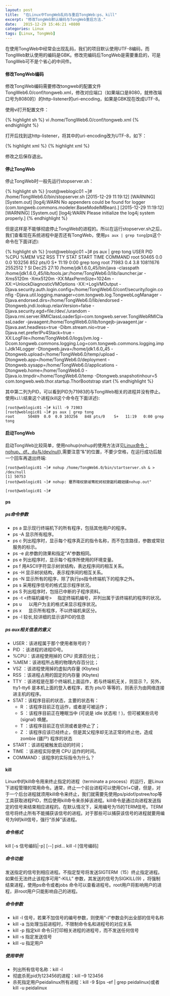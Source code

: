 ```yaml
---
layout: post
title:  "在Linux中TongWeb乱码与重启TongWeb:ps、kill"
excerpt: "修改TongWeb默认编码与TongWeb重启方法."
date:   2015-12-29 15:46:21 +0800
categories: Linux
tags: [Linux, TongWeb]
---
```


在使用TongWeb中经常会出现乱码，我们的项目默认使用UTF-8编码，而TongWeb默认使用的编码是GBK。修改完编码后TongWeb是需要重启的，可是TongWeb可不是个省心的中间件。

#### 修改TongWeb编码

修改TongWeb编码需要修改tongweb的配置文件TongWeb6.0/conf/tongweb.xml，修改对应端口（如果端口是8080，就修改端口号为8080的）的http-listener的uri-encoding，如果是GBK现在改成UTF-8。

使用vi打开配置文件：

{% highlight sh %}
vi /home/TongWeb6.0/conf/tongweb.xml
{% endhighlight %}

打开后找到这http-listener，将其中的uri-encoding改为UTF-8，如下：

{% highlight xml %}
<http-listener name="tong-http-listener" port="8080" uri-encoding="UTF-8" parse-body-methods="POST,DELETE,PUT" default-virtual-host="server" create-time="2015-12-24 15:18:50">
    <ssl/>
    <protocol/>
    <http-options/>
    <advance/>
</http-listener>
{% highlight xml %}

修改之后保存退出。

#### 停止TongWeb

停止TongWeb时一般先运行stopserver.sh：

{% highlight sh %}
[root@weblogic01 ~]# /home/TongWeb6.0/bin/stopserver.sh
[2015-12-29 11:19:12] [WARNING] [System.out] [log4j:WARN No appenders could be found for logger (com.tongweb.commons.modeler.BaseModelMBean).]
[2015-12-29 11:19:12] [WARNING] [System.out] [log4j:WARN Please initialize the log4j system properly.]
{% endhighlight %}

但是这样是不能够彻底停止TongWeb的进程的。所以在运行stopserver.sh之后，我们查看现在系统进程中是否还有TongWeb，使用`ps aux | grep tong`(ps这个命令在下面详述):

{% highlight sh %}
[root@weblogic01 ~]# ps aux | grep tong
USER        PID %CPU %MEM    VSZ   RSS TTY      STAT START   TIME COMMAND
root      50465  0.0  0.0 103256   852 pts/0    S+   11:19   0:00 grep tong
root      71983  0.4  3.8 10811676 2552512 ?    Sl   Dec25  27:10 /home/jdk1.6.0_45/bin/java -classpath /home/jdk1.6.0_45/lib/tools.jar:/home/TongWeb6.0/lib/launcher.jar -Xms5120m -Xmx5120m -XX:MaxPermSize=1024m -XX:+UnlockDiagnosticVMOptions -XX:+LogVMOutput -Djava.security.auth.login.config=/home/TongWeb6.0/conf/security/login.config -Djava.util.logging.manager=com.tongweb.log.TongwebLogManager -Djava.endorsed.dirs=/home/TongWeb6.0/lib/endorsed -Dtongweb.jndi.lookup.relaxVersion=false -Djava.security.egd=file:/dev/./urandom -Djava.rmi.server.RMIClassLoaderSpi=com.tongweb.server.TongWebRMIClassLoader -javaagent:/home/TongWeb6.0/lib/tongejb-javaagent.jar -Djava.awt.headless=true -Dibm.stream.nio=true -Djava.net.preferIPv4Stack=true -XX:LogFile=/home/TongWeb6.0/logs/jvm.log -Dcom.tongweb.commons.logging.Log=com.tongweb.commons.logging.impl.Jdk14Logger -Dtongweb.java=/home/jdk1.6.0_45 -Dtongweb.upload=/home/TongWeb6.0/temp/upload -Dtongweb.app=/home/TongWeb6.0/deployment -Dtongweb.sysapp=/home/TongWeb6.0/applications -Dtongweb.home=/home/TongWeb6.0 -Djava.io.tmpdir=/home/TongWeb6.0/temp -Dtongweb.snapshotinhour=5 com.tongweb.web.thor.startup.ThorBootstrap start
{% endhighlight %}

其中第二列为PID，可以看到PID为71983的与TongWeb相关的进程并没有停止。使用`kill`结束这个进程(kill这个命令在下面详述):

```
[root@weblogic01 ~]# kill -9 71983
[root@weblogic01 ~]# ps aux | grep tong
root      50489  0.0  0.0 103256   848 pts/0    S+   11:19   0:00 grep tong
```

#### 启动TongWeb

启动TongWeb比较简单，使用nohup(nohup的使用方法详见[Linux命令：nohup、df、du与/dev/null](http://jiangpz.github.io/articles/2015-11/Linux-nohup-df-du-dev-null)),需要注意“&”的位置，不要少空格，在运行成功后敲一个回车再退出终端:

```
[root@weblogic01 ~]# nohup /home/TongWeb6.0/bin/startserver.sh & > /dev/null
[1] 50753
[root@weblogic01 ~]# nohup: 蹇界暐杈撳叆骞舵妸杈撳嚭杩藉姞鍒nohup.out"

[root@weblogic01 ~]#
```

#### ps

##### ps命令参数
 - ps a    显示现行终端机下的所有程序，包括其他用户的程序。
 - ps -A   显示所有程序。
 - ps c    列出程序时，显示每个程序真正的指令名称，而不包含路径，参数或常驻服务的标示。
 - ps -e   此参数的效果和指定"A"参数相同。
 - ps e    列出程序时，显示每个程序所使用的环境变量。
 - ps f    用ASCII字符显示树状结构，表达程序间的相互关系。
 - ps -H    显示树状结构，表示程序间的相互关系。
 - ps -N   显示所有的程序，除了执行ps指令终端机下的程序之外。
 - ps s     采用程序信号的格式显示程序状况。
 - ps S     列出程序时，包括已中断的子程序资料。
 - ps -t <终端机编号> 　指定终端机编号，并列出属于该终端机的程序的状况。
 - ps u 　 以用户为主的格式来显示程序状况。
 - ps x 　 显示所有程序，不以终端机来区分。
 - ps -l   较长,较详细的显示该PID的信息

##### ps aux相关信息的意义

 - USER：该进程属于那个使用者账号的？
 - PID ：该进程的进程ID号。
 - %CPU：该进程使用掉的 CPU 资源百分比；
 - %MEM：该进程所占用的物理内存百分比；
 - VSZ ：该进程使用掉的虚拟内存量 (Kbytes)
 - RSS ：该进程占用的固定的内存量 (Kbytes)
 - TTY ：该进程是在那个终端机上面运作，若与终端机无关，则显示 ?，另外， tty1-tty6 是本机上面的登入者程序，若为 pts/0 等等的，则表示为由网络连接进主机的程序。
 - STAT：该程序目前的状态，主要的状态有：
     - R ：该程序目前正在运作，或者是可被运作；
     - S ：该程序目前正在睡眠当中 (可说是 idle 状态啦！)，但可被某些讯号(signal) 唤醒。
     - T ：该程序目前正在侦测或者是停止了；
     - Z ：该程序应该已经终止，但是其父程序却无法正常的终止他，造成 zombie (疆尸) 程序的状态
 - START：该进程被触发启动的时间；
 - TIME ：该进程实际使用 CPU 运作的时间。
 - COMMAND：该程序的实际指令为什么？

#### kill

Linux中的kill命令用来终止指定的进程（terminate a process）的运行，是Linux下进程管理的常用命令。通常，终止一个前台进程可以使用Ctrl+C键，但是，对于一个后台进程就须用kill命令来终止，我们就需要先使用ps/pidof/pstree/top等工具获取进程PID，然后使用kill命令来杀掉该进程。kill命令是通过向进程发送指定的信号来结束相应进程的。在默认情况下，采用编号为15的TERM信号。TERM信号将终止所有不能捕获该信号的进程。对于那些可以捕获该信号的进程就要用编号为9的kill信号，强行“杀掉”该进程。

##### 命令格式

kill [-s 信号编码|-p] [--] pid...
kill -l [信号编码]

##### 命令功能

发送指定的信号到相应进程。不指定型号将发送SIGTERM（15）终止指定进程。如果任无法终止该程序可用“-KILL” 参数，其发送的信号为SIGKILL(9) ，将强制结束进程，使用ps命令或者jobs 命令可以查看进程号。root用户将影响用户的进程，非root用户只能影响自己的进程。

##### 命令参数

 - kill -l  信号，若果不加信号的编号参数，则使用“-l”参数会列出全部的信号名称
 - kill -a  当处理当前进程时，不限制命令名和进程号的对应关系
 - kill -p  指定kill 命令只打印相关进程的进程号，而不发送任何信号
 - kill -s  指定发送信号
 - kill -u  指定用户

##### 使用举例

 - 列出所有信号名称：kill -l
 - 彻底杀死pid为123456的进程：kill –9 123456
 - 杀死指定用户peidalinux所有进程：kill -9 $(ps -ef | grep peidalinux)或者kill -u peidalinux
